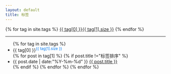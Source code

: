 ```yaml
---
layout: default
title: 标签
---
```


<div>
{% for tag in site.tags %}
<a class="tagbox" href="#{{ tag[0] }}" rel="{{ tag[1].size }}">{{ tag[0] }}<span>{{ tag[1].size }}</span></a>
{% endfor %}
</div>

<hr>
<ul class="listing">
{% for tag in site.tags %}
  <li class="listing-seperator" id="{{ tag[0] }}">{{ tag[0] }}<sup style="color:#07e">{{ tag[1].size }}</sup></li>
{% for post in tag[1] %}
{% if post.title !="标签排序" %} 
  <li class="listing-item">
  <time datetime="{{ post.date | date:"%Y-%m-%d" }}">{{ post.date | date:"%Y-%m-%d" }}</time>
  <a href="{{ site.url }}{{ post.url }}" title="{{ post.title }}">{{ post.title }}</a>
  </li>
{% endif %}
{% endfor %}
{% endfor %}
</ul>
